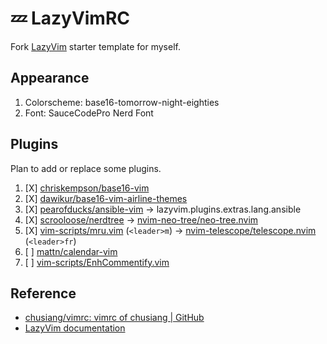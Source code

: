 # 💤 LazyVimRC

Fork [LazyVim](https://github.com/LazyVim/LazyVim) starter template for myself.

## Appearance

1. Colorscheme: base16-tomorrow-night-eighties
1. Font: SauceCodePro Nerd Font

## Plugins

Plan to add or replace some plugins.

1. [X] [chriskempson/base16-vim][base16-vim]
1. [X] [dawikur/base16-vim-airline-themes][base16-vim-airline-themes]
1. [X] [pearofducks/ansible-vim][ansible-vim] -> lazyvim.plugins.extras.lang.ansible
1. [X] [scrooloose/nerdtree][nerdtree] -> [nvim-neo-tree/neo-tree.nvim][neo-tree.nvim]
1. [X] [vim-scripts/mru.vim][mru.vim] (`<leader>m`) ->
        [nvim-telescope/telescope.nvim][telescope.nvim] (`<leader>fr`)
1. [ ] [mattn/calendar-vim][calendar-vim]
1. [ ] [vim-scripts/EnhCommentify.vim][EnhCommentify.vim]

[base16-vim]: https://github.com/chriskempson/base16-vim
[base16-vim-airline-themes]: https://github.com/dawikur/base16-vim-airline-themes
[ansible-vim]: https://github.com/pearofducks/ansible-vim
[nerdtree]: https://github.com/preservim/nerdtree
[neo-tree.nvim]: https://github.com/nvim-neo-tree/neo-tree.nvim
[mru.vim]: https://github.com/vim-scripts/mru.vim
[telescope.nvim]: https://github.com/nvim-telescope/telescope.nvim
[calendar-vim]: https://github.com/mattn/calendar-vim
[EnhCommentify.vim]: https://github.com/vim-scripts/EnhCommentify.vim

## Reference

* [chusiang/vimrc: vimrc of chusiang | GitHub](https://github.com/chusiang/vimrc)
* [LazyVim documentation](https://lazyvim.github.io/installation)
